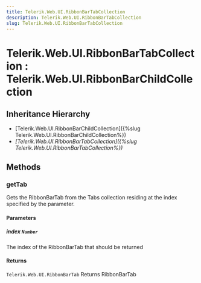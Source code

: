 ```yaml
---
title: Telerik.Web.UI.RibbonBarTabCollection
description: Telerik.Web.UI.RibbonBarTabCollection
slug: Telerik.Web.UI.RibbonBarTabCollection
---
```


# Telerik.Web.UI.RibbonBarTabCollection : Telerik.Web.UI.RibbonBarChildCollection 

## Inheritance Hierarchy

* [Telerik.Web.UI.RibbonBarChildCollection]({%slug Telerik.Web.UI.RibbonBarChildCollection%})
* *[Telerik.Web.UI.RibbonBarTabCollection]({%slug Telerik.Web.UI.RibbonBarTabCollection%})*


## Methods

###  getTab

Gets the RibbonBarTab from the Tabs collection residing at the index specified by the parameter.

#### Parameters

##### index `Number`

The index of the RibbonBarTab that should be returned

#### Returns

`Telerik.Web.UI.RibbonBarTab` Returns RibbonBarTab



